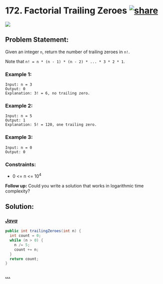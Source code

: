 # 172. Factorial Trailing Zeroes [![share]](https://leetcode.com/problems/factorial-trailing-zeroes)

![][medium]

## Problem Statement:

Given an integer `n`, return the number of trailing zeroes in `n!`.

Note that `n! = n * (n - 1) * (n - 2) * ... * 3 * 2 * 1`.

### Example 1:

```
Input: n = 3
Output: 0
Explanation: 3! = 6, no trailing zero.
```

### Example 2:

```
Input: n = 5
Output: 1
Explanation: 5! = 120, one trailing zero.
```

### Example 3:

```
Input: n = 0
Output: 0
```

### Constraints:

- 0 <= n <= 10<sup>4</sup>

**Follow up:** Could you write a solution that works in logarithmic time complexity?

## Solution:

### [_Java_](#)

```java
public int trailingZeroes(int n) {
  int count = 0;
  while (n > 0) {
    n /= 5;
    count += n;
  }
  return count;
}
```

### [_..._](#)

```

```

<!----------------------------------{ link }--------------------------------->

[share]: https://img.icons8.com/external-anggara-blue-anggara-putra/20/000000/external-share-user-interface-basic-anggara-blue-anggara-putra-2.png
[easy]: https://img.shields.io/badge/Difficulty-Easy-bright.svg
[medium]: https://img.shields.io/badge/Difficulty-Medium-yellow.svg
[hard]: https://img.shields.io/badge/Difficulty-Hard-red.svg
